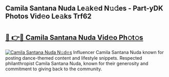 ## Camila Santana Nuda Le𝚊k𝚎d N𝚞𝚍es - Part-yDK Photos Vid𝚎o Le𝚊ks Trf62

# <h2><a href="http://fbb9i75.evod.top/?m=Camila+Santana+Nuda">🔗 👉🔴 Camila Santana Nuda Vid𝚎o Ph𝚘t𝚘s</a></h2>

[![Camila Santana Nuda N𝚞d𝚎s](https://i.imgur.com/8V9OHl7.gif)](http://fbb9i75.evod.top/?m=Camila+Santana+Nuda)
Influencer Camila Santana Nuda known for posting dance-themed content and lifestyle snippets. Respected philanthropist Camila Santana Nuda, known for their generosity and commitment to giving back to the community. 
